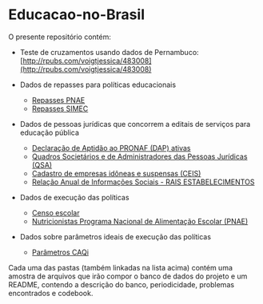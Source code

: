 # Educacao-no-Brasil

O presente repositório contém:

* Teste de cruzamentos usando dados de Pernambuco: [http://rpubs.com/voigtjessica/483008](http://rpubs.com/voigtjessica/483008)

* Dados de repasses para políticas educacionais
    * [Repasses PNAE](https://github.com/voigtjessica/Educacao-no-Brasil/tree/master/Repasses_PNAE)
    * [Repasses SIMEC](https://github.com/voigtjessica/Educacao-no-Brasil/tree/master/SIMEC)
    
* Dados de pessoas jurídicas que concorrem a editais de serviços para educação pública
    * [Declaração de Aptidão ao PRONAF (DAP) ativas](https://github.com/voigtjessica/Educacao-no-Brasil/tree/master/DAP)
    * [Quadros Societários e de Administradores das Pessoas Jurídicas (QSA)](https://github.com/voigtjessica/Educacao-no-Brasil/tree/master/QSA)
    * [Cadastro de empresas idôneas e suspensas (CEIS)](https://github.com/voigtjessica/Educacao-no-Brasil/tree/master/CEIS)
    * [Relação Anual de Informações Sociais - RAIS ESTABELECIMENTOS](https://github.com/voigtjessica/Educacao-no-Brasil/tree/master/RAIS)
    
* Dados de execução das políticas 
    * [Censo escolar](https://github.com/voigtjessica/Educacao-no-Brasil/tree/master/censo_escolar)
    * [Nutricionistas Programa Nacional de Alimentação Escolar (PNAE)](https://github.com/voigtjessica/Educacao-no-Brasil/tree/master/nutricionistas_pnae)

* Dados sobre parâmetros ideais de execução das políticas
    * [Parâmetros CAQi](https://github.com/voigtjessica/Educacao-no-Brasil/tree/master/Par%C3%A2metros_CAQi)
    
Cada uma das pastas (também linkadas na lista acima) contém uma amostra de arquivos que irão compor o banco de dados do projeto e um README, contendo a descrição do banco, periodicidade, problemas encontrados e codebook.
